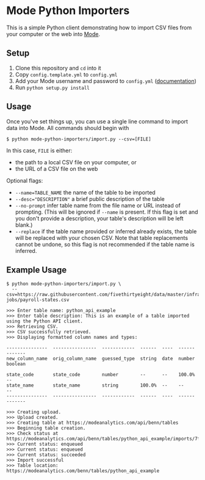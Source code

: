 # Mode Python Importers

This is a simple Python client demonstrating how to import CSV files from your
computer or the web into [Mode](https://modeanalytics.com).

## Setup

1. Clone this repository and `cd` into it
2. Copy `config.template.yml` to `config.yml`
3. Add your Mode username and password to `config.yml`
   ([documentation](http://developer.modeanalytics.com/#page:authentication))
4. Run `python setup.py install`

## Usage

Once you've set things up, you can use a single line command to import data
into Mode. All commands should begin with

```
$ python mode-python-importers/import.py --csv=[FILE]
```

In this case, `FILE` is either:

* the path to a local CSV file on your computer, or
* the URL of a CSV file on the web

Optional flags:

- `--name=TABLE_NAME` the name of the table to be imported
- `--desc="DESCRIPTION"` a brief public description of the table
- `--no-prompt` infer table name from the file name or URL instead of
  prompting. (This will be ignored if `--name` is present. If this flag is
  set and you don't provide a description, your table's description will be
  left blank.)
- `--replace` if the table name provided or inferred already exists, the 
  table will be replaced with your chosen CSV. Note that table replacements
  cannot be undone, so this flag is not recommended if the table name is
  inferred.

## Example Usage

```
$ python mode-python-importers/import.py \
  --csv=https://raw.githubusercontent.com/fivethirtyeight/data/master/infrastructure-jobs/payroll-states.csv

>>> Enter table name: python_api_example
>>> Enter table description: This is an example of a table imported using the Python API client.
>>> Retrieving CSV.
>>> CSV successfully retrieved.
>>> Displaying formatted column names and types:

---------------  ----------------  ------------  ------  ----  ------  -------
new_column_name  orig_column_name  guessed_type  string  date  number  boolean

state_code       state_code        number        --      --    100.0%  --
state_name       state_name        string        100.0%  --    --      --
---------------  ----------------  ------------  ------  ----  ------  -------

>>> Creating upload.
>>> Upload created.
>>> Creating table at https://modeanalytics.com/api/benn/tables
>>> Beginning table creation.
>>> Check status at https://modeanalytics.com/api/benn/tables/python_api_example/imports/7ff7a57c9d9b
>>> Current status: enqueued
>>> Current status: enqueued
>>> Current status: succeeded
>>> Import successful
>>> Table location: https://modeanalytics.com/benn/tables/python_api_example
```
